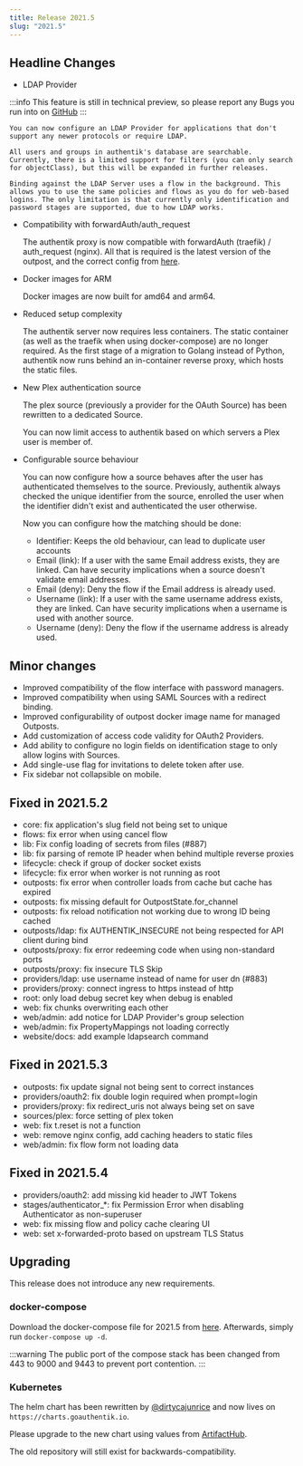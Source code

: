 ```yaml
---
title: Release 2021.5
slug: "2021.5"
---
```


## Headline Changes

- LDAP Provider

:::info
This feature is still in technical preview, so please report any Bugs you run into on [GitHub](https://github.com/goauthentik/authentik/issues)
:::

    You can now configure an LDAP Provider for applications that don't support any newer protocols or require LDAP.

    All users and groups in authentik's database are searchable. Currently, there is a limited support for filters (you can only search for objectClass), but this will be expanded in further releases.

    Binding against the LDAP Server uses a flow in the background. This allows you to use the same policies and flows as you do for web-based logins. The only limitation is that currently only identification and password stages are supported, due to how LDAP works.

- Compatibility with forwardAuth/auth_request

    The authentik proxy is now compatible with forwardAuth (traefik) / auth_request (nginx). All that is required is the latest version of the outpost,
    and the correct config from [here](../providers/proxy/forward_auth.mdx).

- Docker images for ARM

    Docker images are now built for amd64 and arm64.

- Reduced setup complexity

    The authentik server now requires less containers. The static container (as well as the traefik when using docker-compose) are no longer required. As the first stage of a migration to Golang instead of Python, authentik now runs behind an in-container reverse proxy, which hosts the static files.

- New Plex authentication source

    The plex source (previously a provider for the OAuth Source) has been rewritten to a dedicated Source.

    You can now limit access to authentik based on which servers a Plex user is member of.

- Configurable source behaviour

    You can now configure how a source behaves after the user has authenticated themselves to the source. Previously, authentik always checked the unique identifier from the source, enrolled the user when the identifier didn't exist and authenticated the user otherwise.

    Now you can configure how the matching should be done:

    - Identifier: Keeps the old behaviour, can lead to duplicate user accounts
    - Email (link): If a user with the same Email address exists, they are linked. Can have security implications when a source doesn't validate email addresses.
    - Email (deny): Deny the flow if the Email address is already used.
    - Username (link): If a user with the same username address exists, they are linked. Can have security implications when a username is used with another source.
    - Username (deny): Deny the flow if the username address is already used.

## Minor changes

- Improved compatibility of the flow interface with password managers.
- Improved compatibility when using SAML Sources with a redirect binding.
- Improved configurability of outpost docker image name for managed Outposts.
- Add customization of access code validity for OAuth2 Providers.
- Add ability to configure no login fields on identification stage to only allow logins with Sources.
- Add single-use flag for invitations to delete token after use.
- Fix sidebar not collapsible on mobile.

## Fixed in 2021.5.2

- core: fix application's slug field not being set to unique
- flows: fix error when using cancel flow
- lib: Fix config loading of secrets from files (#887)
- lib: fix parsing of remote IP header when behind multiple reverse proxies
- lifecycle: check if group of docker socket exists
- lifecycle: fix error when worker is not running as root
- outposts: fix error when controller loads from cache but cache has expired
- outposts: fix missing default for OutpostState.for_channel
- outposts: fix reload notification not working due to wrong ID being cached
- outposts/ldap: fix AUTHENTIK_INSECURE not being respected for API client during bind
- outposts/proxy: fix error redeeming code when using non-standard ports
- outposts/proxy: fix insecure TLS Skip
- providers/ldap: use username instead of name for user dn (#883)
- providers/proxy: connect ingress to https instead of http
- root: only load debug secret key when debug is enabled
- web: fix chunks overwriting each other
- web/admin: add notice for LDAP Provider's group selection
- web/admin: fix PropertyMappings not loading correctly
- website/docs: add example ldapsearch command

## Fixed in 2021.5.3

- outposts: fix update signal not being sent to correct instances
- providers/oauth2: fix double login required when prompt=login
- providers/proxy: fix redirect_uris not always being set on save
- sources/plex: force setting of plex token
- web: fix t.reset is not a function
- web: remove nginx config, add caching headers to static files
- web/admin: fix flow form not loading data

## Fixed in 2021.5.4

- providers/oauth2: add missing kid header to JWT Tokens
- stages/authenticator_*: fix Permission Error when disabling Authenticator as non-superuser
- web: fix missing flow and policy cache clearing UI
- web: set x-forwarded-proto based on upstream TLS Status

## Upgrading

This release does not introduce any new requirements.

### docker-compose

Download the docker-compose file for 2021.5 from [here](https://goauthentik.io/version/2021.5/docker-compose.yml). Afterwards, simply run `docker-compose up -d`.

:::warning
The public port of the compose stack has been changed from 443 to 9000 and 9443 to prevent port contention.
:::

### Kubernetes

The helm chart has been rewritten by [@dirtycajunrice](https://github.com/dirtycajunrice) and now lives on `https://charts.goauthentik.io`.

Please upgrade to the new chart using values from [ArtifactHub](https://artifacthub.io/packages/helm/goauthentik/authentik).

The old repository will still exist for backwards-compatibility.
